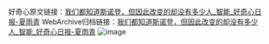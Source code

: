 好奇心原文链接：[我们都知道斯诺登，但因此改变的却没有多少人_智能_好奇心日报-夏雨青](https://www.qdaily.com/articles/3885.html)
WebArchive归档链接：[我们都知道斯诺登，但因此改变的却没有多少人_智能_好奇心日报-夏雨青](http://web.archive.org/web/20160727060609/http://www.qdaily.com:80/articles/3885.html)
![image](http://ww3.sinaimg.cn/large/007d5XDply1g3vdj35etcj30u039knng)